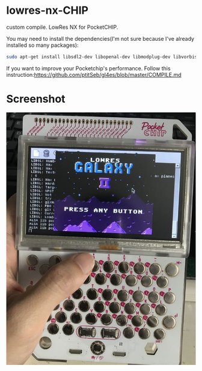 # lowres-nx-CHIP
custom compile. LowRes NX for PocketCHIP.

You may need to install the dependencies(I'm not sure because I've already installed so many packages): 

```bash
sudo apt-get install libsdl2-dev libopenal-dev libmodplug-dev libvorbis-dev libmpg123-dev libtheora-dev
```

If you want to improve your Pocketchip's performance. Follow this instruction:<https://github.com/ptitSeb/gl4es/blob/master/COMPILE.md>

# Screenshot

![01](https://github.com/zzxzzk115/lowres-nx-CHIP/blob/master/screenshots/sceenshot01.jpg?raw=true)
